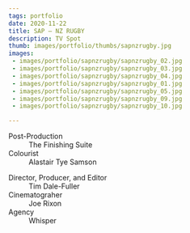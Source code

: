```yaml
---
tags: portfolio
date: 2020-11-22
title: SAP — NZ RUGBY
description: TV Spot
thumb: images/portfolio/thumbs/sapnzrugby.jpg
images:
 - images/portfolio/sapnzrugby/sapnzrugby_02.jpg
 - images/portfolio/sapnzrugby/sapnzrugby_03.jpg
 - images/portfolio/sapnzrugby/sapnzrugby_04.jpg
 - images/portfolio/sapnzrugby/sapnzrugby_01.jpg
 - images/portfolio/sapnzrugby/sapnzrugby_05.jpg
 - images/portfolio/sapnzrugby/sapnzrugby_09.jpg
 - images/portfolio/sapnzrugby/sapnzrugby_10.jpg

---
```


<dl>
  <dt>Post-Production</dt>
  <dd>The Finishing Suite</dd>

  <dt>Colourist</dt>
  <dd>Alastair Tye Samson</dd>
</dl>

<dl>
  <dt>Director, Producer, and Editor</dt>
  <dd>Tim Dale-Fuller</dd>

  <dt>Cinematograher</dt>
  <dd>Joe Rixon</dd>

  <dt>Agency</dt>
  <dd>Whisper</dd>
</dl>
